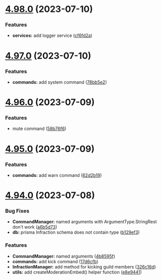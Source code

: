 # [4.98.0](https://github.com/onesoft-sudo/sudobot/compare/v4.97.0...v4.98.0) (2023-07-10)


### Features

* **services:** add logger service ([cf6fd2a](https://github.com/onesoft-sudo/sudobot/commit/cf6fd2add0475c96f010718829a28a5f41320f24))



# [4.97.0](https://github.com/onesoft-sudo/sudobot/compare/v4.96.0...v4.97.0) (2023-07-10)


### Features

* **commands:** add system command ([78bb5e2](https://github.com/onesoft-sudo/sudobot/commit/78bb5e25676eb3179109c275f1f8d2c8d63e754a))



# [4.96.0](https://github.com/onesoft-sudo/sudobot/compare/v4.95.0...v4.96.0) (2023-07-09)


### Features

* mute command ([58b76f6](https://github.com/onesoft-sudo/sudobot/commit/58b76f6ec0f5a63e2447aa4aba4184a6b92f2c4d))



# [4.95.0](https://github.com/onesoft-sudo/sudobot/compare/v4.94.0...v4.95.0) (2023-07-09)


### Features

* **commands:** add warn command ([62d2b19](https://github.com/onesoft-sudo/sudobot/commit/62d2b19ca0cb99eec3d1676facafcbc4bca748f2))



# [4.94.0](https://github.com/onesoft-sudo/sudobot/compare/v4.93.0...v4.94.0) (2023-07-08)


### Bug Fixes

* **CommandManager:** named arguments with ArgumentType.StringRest don't work ([a6b5d73](https://github.com/onesoft-sudo/sudobot/commit/a6b5d7367d1c1198c06daaf392b8cade15fef6dd))
* **db:** prisma Infraction schema does not contain type ([b129ef3](https://github.com/onesoft-sudo/sudobot/commit/b129ef303e8919d179994fae650aecaef23455ec))


### Features

* **CommandManager:** named arguments ([4b8595f](https://github.com/onesoft-sudo/sudobot/commit/4b8595f93c7c152e9146f40b3ec2a4868f3d6301))
* **commands:** add kick command ([17d6cfb](https://github.com/onesoft-sudo/sudobot/commit/17d6cfbda458929d5d7843a862990615449afb25))
* **InfractionManager:** add method for kicking guild members ([326c16d](https://github.com/onesoft-sudo/sudobot/commit/326c16db6fa80d75813dc415512f59483dd02c22))
* **utils:** add createModerationEmbed() helper function ([e8e9441](https://github.com/onesoft-sudo/sudobot/commit/e8e9441ee8e6a8fdfd664ce8fa6ccb4508449a34))




